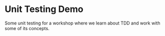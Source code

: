# Unit Testing Demo

Some unit testing for a workshop where we learn about TDD and work with some of its concepts.
